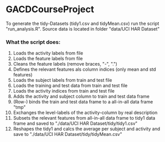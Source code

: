 GACDCourseProject
=================
To generate the tidy-Datasets (tidy1.csv and tidyMean.csv) run the script "run_analysis.R". Source data is located in folder "data/UCI HAR Dataset"

### What the script does:
1. Loads the activity labels from file
2. Loads the feature labels from file
3. Cleans the feature labels (remove braces, "-", ".")
4. Defines the relevant features als column indices (only mean and std features)
5. Loads the subject labels from train and test file
6. Loads the training and test data from train and test file
7. Loads the activity indices from train and test file
8. Adds the activity and subject column to train and test data frame
9. (Row-) binds the train and test data frame to a all-in-all data frame "tmp"
10. Exchanges the level-labels of the activity-column by real description
11. Subsets the relevant features from all-in-all data frame to tidy1 data frame and saved to "./data/UCI HAR Dataset/tidy/tidy1.csv"
12. Reshapes the tidy1 and calcs the average per subject and activity and save to "./data/UCI HAR Dataset/tidy/tidyMean.csv"
